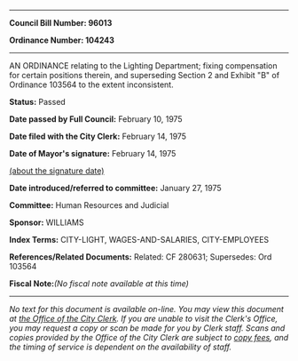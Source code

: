 

********

**Council Bill Number: 96013**
   
**Ordinance Number: 104243**
********

 AN ORDINANCE relating to the Lighting Department; fixing compensation for certain positions therein, and superseding Section 2 and Exhibit "B" of Ordinance 103564 to the extent inconsistent.

**Status:** Passed
   
**Date passed by Full Council:** February 10, 1975
   
**Date filed with the City Clerk:** February 14, 1975
   
**Date of Mayor's signature:** February 14, 1975
   
[(about the signature date)](/~public/approvaldate.htm)
   
   
   
**Date introduced/referred to committee:** January 27, 1975
   
**Committee:** Human Resources and Judicial
   
**Sponsor:** WILLIAMS
   
   
**Index Terms:** CITY-LIGHT, WAGES-AND-SALARIES, CITY-EMPLOYEES

**References/Related Documents:** Related: CF 280631; Supersedes: Ord 103564

**Fiscal Note:**_(No fiscal note available at this time)_
********

_No text for this document is available on-line. You may view this document at [the Office of the City Clerk](http://www.seattle.gov/leg/clerk/contactUs.htm). If you are unable to visit the Clerk's Office, you may request a copy or scan be made for you by Clerk staff. Scans and copies provided by the Office of the City Clerk are subject to [copy fees](http://clerk.seattle.gov/~public/clerkfees.htm), and the timing of service is dependent on the availability of staff._


